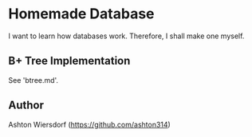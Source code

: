 Homemade Database
=================

I want to learn how databases work. Therefore, I shall make one
myself.

B+ Tree Implementation
--------------------

See 'btree.md'. <!-- Make this link there. -->



Author
------

Ashton Wiersdorf (https://github.com/ashton314)
